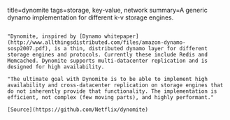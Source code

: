 title=dynomite
tags=storage, key-value, network
summary=A generic dynamo implementation for different k-v storage engines.
~~~~~~

"Dynomite, inspired by [Dynamo whitepaper](http://www.allthingsdistributed.com/files/amazon-dynamo-sosp2007.pdf), is a thin, distributed dynamo layer for different storage engines and protocols. Currently these include Redis and Memcached. Dynomite supports multi-datacenter replication and is designed for high availability.

"The ultimate goal with Dynomite is to be able to implement high availability and cross-datacenter replication on storage engines that do not inherently provide that functionality. The implementation is efficient, not complex (few moving parts), and highly performant."

[Source](https://github.com/Netflix/dynomite)

